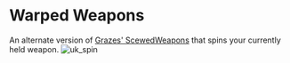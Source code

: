 # Warped Weapons
An alternate version of [Grazes' ScewedWeapons](https://thunderstore.io/c/ultrakill/p/Graze/ScewedWeapons/) that spins your currently held weapon.
![uk_spin](https://github.com/GBRodrickTed/Warped-Wepeons/assets/115361910/02a354d4-ffaa-4423-945e-6b4998a584b6)
